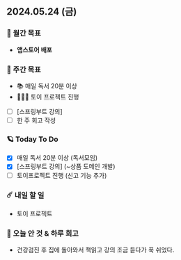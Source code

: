 ## 2024.05.24 (금)

### 🚀 월간 목표

- **앱스토어 배포**
  <br/>

### 💫 주간 목표

- 📚 매일 독서 20분 이상
- 🦹🏻‍♀️ 토이 프로젝트 진행
- [ ] [스프링부트 강의]
- [ ] 한 주 회고 작성
  <br/>

### 🪐 Today To Do

- [x] 매일 독서 20분 이상 (독서모임)
- [x] [스프링부트 강의] (~상품 도메인 개발)
- [ ] 토이프로젝트 진행 (신고 기능 추가)
  <br/>

### ☄️ 내일 할 일

- 토이 프로젝트
  <br/>

### 👾 오늘 안 것 & 하루 회고

- 건강검진 후 집에 돌아와서 책읽고 강의 조금 듣다가 푹 쉬었다.
